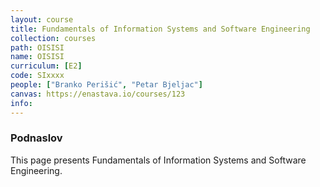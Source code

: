 ```yaml
---
layout: course
title: Fundamentals of Information Systems and Software Engineering
collection: courses
path: OISISI
name: OISISI
curriculum: [E2]
code: SIxxxx
people: ["Branko Perišić", "Petar Bjeljac"]
canvas: https://enastava.io/courses/123
info:
---
```



### Podnaslov

This page presents Fundamentals of Information Systems and Software Engineering.
